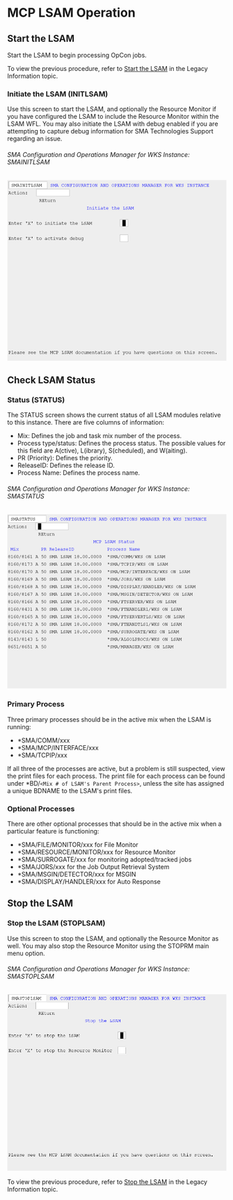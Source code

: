 # MCP LSAM Operation

## Start the LSAM

Start the LSAM to begin processing OpCon jobs.

To view the previous procedure, refer to [Start the LSAM](../reference-information/legacy#start-the-lsam) in the Legacy Information topic.

### Initiate the LSAM (INITLSAM)

Use this screen to start the LSAM, and optionally the Resource Monitor if you have configured the LSAM to include the Resource Monitor within the LSAM WFL. You may also initiate the LSAM with debug enabled if you are attempting to capture debug information for SMA Technologies Support regarding an issue.

###### SMA Configuration and Operations Manager for WKS Instance: SMAINITLSAM

![SMAINITLSAM](../../static/img/smainitlsam.png)

## Check LSAM Status

### Status (STATUS)

The STATUS screen shows the current status of all LSAM modules relative to this instance. There are five columns of information:

* Mix: Defines the job and task mix number of the process.
* Process type/status: Defines the process status. The possible values for this field are A(ctive), L(ibrary), S(cheduled), and W(aiting).
* PR (Priority): Defines the priority.
* ReleaseID: Defines the release ID.
* Process Name: Defines the process name.

###### SMA Configuration and Operations Manager for WKS Instance: SMASTATUS

![SMASTATUS](../../static/img/smastatus.png)

### Primary Process

Three primary processes should be in the active mix when the LSAM is running:

* *SMA/COMM/xxx
* *SMA/MCP/INTERFACE/xxx
* *SMA/TCPIP/xxx

If all three of the processes are active, but a problem is still suspected, view the print files for each process. The print file for each process can be found under *BD/```<Mix # of LSAM's Parent Process>```, unless the site has assigned a unique BDNAME to the LSAM's print files.

### Optional Processes

There are other optional processes that should be in the active mix when a particular feature is functioning:

* *SMA/FILE/MONITOR/xxx for File Monitor
* *SMA/RESOURCE/MONITOR/xxx for Resource Monitor
* *SMA/SURROGATE/xxx for monitoring adopted/tracked jobs
* *SMA/JORS/xxx for the Job Output Retrieval System
* *SMA/MSGIN/DETECTOR/xxx for MSGIN
* *SMA/DISPLAY/HANDLER/xxx for Auto Response

## Stop the LSAM

### Stop the LSAM (STOPLSAM)

Use this screen to stop the LSAM, and optionally the Resource Monitor as well. You may also stop the Resource Monitor using the STOPRM main menu option.

###### SMA Configuration and Operations Manager for WKS Instance: SMASTOPLSAM

![SMASTOPLSAM](../../static/img/smastoplsam.png)

To view the previous procedure, refer to [Stop the LSAM](../reference-information/legacy#stop-the-lsam) in the Legacy Information topic.